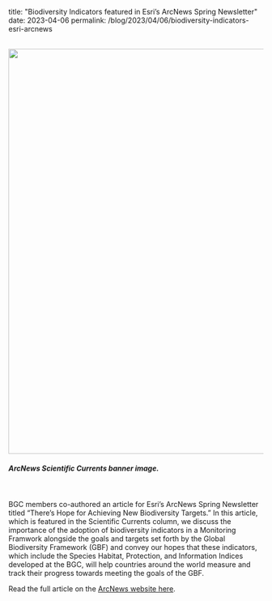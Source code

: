 title: "Biodiversity Indicators featured in Esri’s ArcNews Spring Newsletter"
date: 2023-04-06
permalink: /blog/2023/04/06/biodiversity-indicators-esri-arcnews


<br />

<div class="row padded">
    <div class="col-md-12 padded">
        <img class="center-block" alt="" src="../../../../assets/content_static/blog/2023-04-06/arcnews-banner-scientificcurrents-wide.jpeg" width="800px" />
        <div class="caption centered"><h5><em>ArcNews Scientific Currents banner image.</em></h5></div>
    </div>
</div>

<br />

BGC members co-authored an article for Esri’s ArcNews Spring Newsletter titled “There’s Hope for Achieving New Biodiversity Targets.” In this article, which is featured in the Scientific Currents column, we discuss the importance of the adoption of biodiversity indicators in a Monitoring Framwork alongside the goals and targets set forth by the Global Biodiversity Framework (GBF) and convey our hopes that these indicators, which include the Species Habitat, Protection, and Information Indices developed at the BGC, will help countries around the world measure and track their progress towards meeting the goals of the GBF.

Read the full article on the [ArcNews website here](https://www.esri.com/about/newsroom/arcnews/theres-hope-for-achieving-new-biodiversity-targets/). 